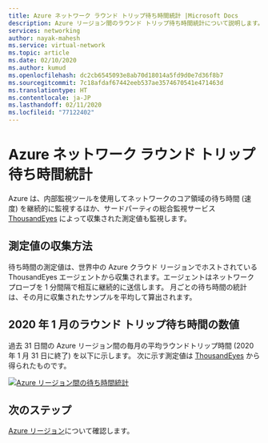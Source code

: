 ```yaml
---
title: Azure ネットワーク ラウンド トリップ待ち時間統計 |Microsoft Docs
description: Azure リージョン間のラウンド トリップ待ち時間統計について説明します。
services: networking
author: nayak-mahesh
ms.service: virtual-network
ms.topic: article
ms.date: 02/10/2020
ms.author: kumud
ms.openlocfilehash: dc2cb6545093e8ab70d18014a5fd9d0e7d36f8b7
ms.sourcegitcommit: 7c18afdaf67442eeb537ae3574670541e471463d
ms.translationtype: HT
ms.contentlocale: ja-JP
ms.lasthandoff: 02/11/2020
ms.locfileid: "77122402"
---
```

# <a name="azure-network-round-trip-latency-statistics"></a>Azure ネットワーク ラウンド トリップ待ち時間統計

Azure は、内部監視ツールを使用してネットワークのコア領域の待ち時間 (速度) を継続的に監視するほか、サードパーティの総合監視サービス [ThousandEyes](https://thousandeyes.com) によって収集された測定値も監視します。

## <a name="how-are-the-measurements-collected"></a>測定値の収集方法

待ち時間の測定値は、世界中の Azure クラウド リージョンでホストされている ThousandEyes エージェントから収集されます。エージェントはネットワーク プローブを 1 分間隔で相互に継続的に送信します。 月ごとの待ち時間の統計は、その月に収集されたサンプルを平均して算出されます。

## <a name="january-2020-round-trip-latency-figures"></a>2020 年 1 月のラウンド トリップ待ち時間の数値

過去 31 日間の Azure リージョン間の毎月の平均ラウンドトリップ時間 (2020 年 1 月 31 日に終了) を以下に示します。 次に示す測定値は [ThousandEyes](https://thousandeyes.com) から得られたものです。

[![Azure リージョン間の待ち時間統計](media/azure-network-latency/azure-network-latency.png)](media/azure-network-latency/azure-network-latency.png#lightbox)

## <a name="next-steps"></a>次のステップ

[Azure リージョン](https://azure.microsoft.com/global-infrastructure/regions/)について確認します。
